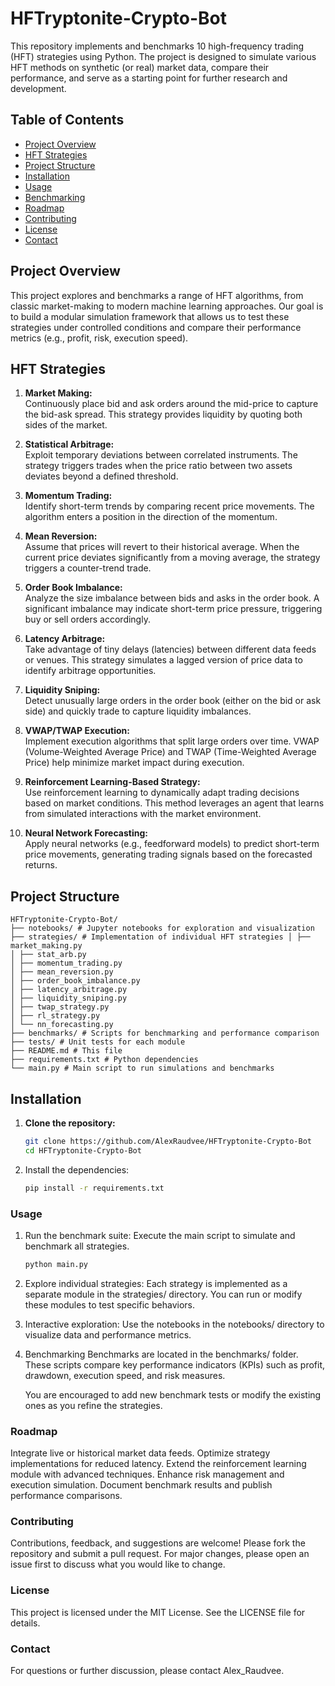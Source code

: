 # HFTryptonite-Crypto-Bot

This repository implements and benchmarks 10 high-frequency trading (HFT) strategies using Python. The project is designed to simulate various HFT methods on synthetic (or real) market data, compare their performance, and serve as a starting point for further research and development.

## Table of Contents

- [Project Overview](#project-overview)
- [HFT Strategies](#hft-strategies)
- [Project Structure](#project-structure)
- [Installation](#installation)
- [Usage](#usage)
- [Benchmarking](#benchmarking)
- [Roadmap](#roadmap)
- [Contributing](#contributing)
- [License](#license)
- [Contact](#contact)

## Project Overview

This project explores and benchmarks a range of HFT algorithms, from classic market-making to modern machine learning approaches. Our goal is to build a modular simulation framework that allows us to test these strategies under controlled conditions and compare their performance metrics (e.g., profit, risk, execution speed).

## HFT Strategies

1. **Market Making:**  
   Continuously place bid and ask orders around the mid-price to capture the bid-ask spread. This strategy provides liquidity by quoting both sides of the market.

2. **Statistical Arbitrage:**  
   Exploit temporary deviations between correlated instruments. The strategy triggers trades when the price ratio between two assets deviates beyond a defined threshold.

3. **Momentum Trading:**  
   Identify short-term trends by comparing recent price movements. The algorithm enters a position in the direction of the momentum.

4. **Mean Reversion:**  
   Assume that prices will revert to their historical average. When the current price deviates significantly from a moving average, the strategy triggers a counter-trend trade.

5. **Order Book Imbalance:**  
   Analyze the size imbalance between bids and asks in the order book. A significant imbalance may indicate short-term price pressure, triggering buy or sell orders accordingly.

6. **Latency Arbitrage:**  
   Take advantage of tiny delays (latencies) between different data feeds or venues. This strategy simulates a lagged version of price data to identify arbitrage opportunities.

7. **Liquidity Sniping:**  
   Detect unusually large orders in the order book (either on the bid or ask side) and quickly trade to capture liquidity imbalances.

8. **VWAP/TWAP Execution:**  
   Implement execution algorithms that split large orders over time. VWAP (Volume-Weighted Average Price) and TWAP (Time-Weighted Average Price) help minimize market impact during execution.

9. **Reinforcement Learning-Based Strategy:**  
   Use reinforcement learning to dynamically adapt trading decisions based on market conditions. This method leverages an agent that learns from simulated interactions with the market environment.

10. **Neural Network Forecasting:**  
    Apply neural networks (e.g., feedforward models) to predict short-term price movements, generating trading signals based on the forecasted returns.

## Project Structure
```
HFTryptonite-Crypto-Bot/ 
├── notebooks/ # Jupyter notebooks for exploration and visualization 
├── strategies/ # Implementation of individual HFT strategies │ ├── market_making.py 
│ ├── stat_arb.py 
│ ├── momentum_trading.py 
│ ├── mean_reversion.py 
│ ├── order_book_imbalance.py 
│ ├── latency_arbitrage.py 
│ ├── liquidity_sniping.py 
│ ├── twap_strategy.py 
│ ├── rl_strategy.py 
│ └── nn_forecasting.py 
├── benchmarks/ # Scripts for benchmarking and performance comparison 
├── tests/ # Unit tests for each module 
├── README.md # This file 
├── requirements.txt # Python dependencies 
└── main.py # Main script to run simulations and benchmarks
```

## Installation

1. **Clone the repository:**

   ```bash
   git clone https://github.com/AlexRaudvee/HFTryptonite-Crypto-Bot
   cd HFTryptonite-Crypto-Bot
   ```
2. Install the dependencies:

    ```bash
    pip install -r requirements.txt
    ```
### Usage

1. Run the benchmark suite:
    Execute the main script to simulate and benchmark all strategies.
    ```bash
    python main.py
    ```

2. Explore individual strategies:
    Each strategy is implemented as a separate module in the strategies/ directory. You can run or modify these modules to test specific behaviors.

3. Interactive exploration:
    Use the notebooks in the notebooks/ directory to visualize data and performance metrics.

4. Benchmarking
    Benchmarks are located in the benchmarks/ folder. These scripts compare key performance indicators (KPIs) such as profit, drawdown, execution speed, and risk measures.

    You are encouraged to add new benchmark tests or modify the existing ones as you refine the strategies.
### Roadmap
Integrate live or historical market data feeds.
Optimize strategy implementations for reduced latency.
Extend the reinforcement learning module with advanced techniques.
Enhance risk management and execution simulation.
Document benchmark results and publish performance comparisons.

### Contributing

Contributions, feedback, and suggestions are welcome! Please fork the repository and submit a pull request. For major changes, please open an issue first to discuss what you would like to change.

### License
This project is licensed under the MIT License. See the LICENSE file for details.

### Contact
For questions or further discussion, please contact Alex_Raudvee.